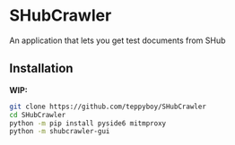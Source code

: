# SHubCrawler

An application that lets you get test documents from SHub

## Installation

**WIP:**
```bash
git clone https://github.com/teppyboy/SHubCrawler
cd SHubCrawler
python -m pip install pyside6 mitmproxy
python -m shubcrawler-gui
```
